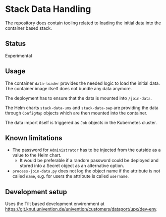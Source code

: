 # Stack Data Handling

The repository does contain tooling related to loading the initial data into the
container based stack.

## Status

Experimental

## Usage

The container `data-loader` provides the needed logic to load the initial data.
The container image itself does not bundle any data anymore.

The deployment has to ensure that the data is mounted into `/join-data`.

The Helm charts `stack-data-ums` and `stack-data-swp` are providing the data
through `ConfigMap` objects which are then mounted into the container.

The data import itself is triggered as `Job` objects in the Kubernetes cluster.

## Known limitations

- The password for `Administrator` has to be injected from the outside as a
  value to the Helm chart.
  - It would be preferable if a random password could be deployed and stored
    into a Secret object as an alternative option.
- `process-join-data.py` does not log the object name if the attribute is not
  called `name`, e.g. for users the attribute is called `username`.

## Development setup

Uses the Tilt based development environment at
<https://git.knut.univention.de/univention/customers/dataport/upx/dev-env>.
